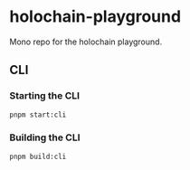 # holochain-playground

Mono repo for the holochain playground.

## CLI

### Starting the CLI

```bash
pnpm start:cli 
```

### Building the CLI

```bash
pnpm build:cli
```
